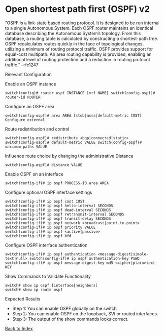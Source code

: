 # Open shortest path first (OSPF) v2 

“OSPF is a link-state based routing protocol. It is designed to be run internal to a single Autonomous System. Each OSPF router maintains an identical database describing the Autonomous System’s topology. From this database, a routing table is calculated by constructing a shortest-path tree. OSPF recalculates routes quickly in the face of topological changes, utilizing a minimum of routing protocol traffic. OSPF provides support for equal-cost multipath. An area routing capability is provided, enabling an additional level of routing protection and a reduction in routing protocol traffic.” –rfc1247 

Relevant Configuration 

Enable an OSPF instance 

```
switch(config)# router ospf INSTANCE [vrf NAME] switch(config-ospf)# router-id ROUTER
```

Configure an OSPF area

```
switch(config-ospf)# area AREA [stub|nssa|default-metric COST] Configure external 
```

Route redistribution and control 

```
switch(config-ospf)# redistribute <bgp|connected|static> 
switch(config-ospf)# default-metric VALUE switch(config-ospf)# maximum-paths VALUE
```

Influence route choice by changing the administrative Distance 

```
switch(config-ospf)# distance VALUE 
```

Enable OSPF on an interface 

```
switch(config-if)# ip ospf PROCESS-ID area AREA
```

Configure optional OSPF interface settings 

```
switch(config-if)# ip ospf cost COST
switch(config-if)# ip ospf hello-interval SECONDS
switch(config-if)# ip ospf dead-interval SECONDS
switch(config-if)# ip ospf retransmit-interval SECONDS
switch(config-if)# ip ospf transit-delay SECONDS
switch(config-if)# ip ospf network <broadcast|point-to-point> 
switch(config-if)# ip ospf priority VALUE
switch(config-if)# ip ospf <active|passive>
switch(config-if)# ip ospf bfd
```

Configure OSPF interface authentication

```
switch(config-if)# ip ospf authentication <message-digest|simple-text|null> switch(config-if)# ip ospf authentication-key PSWD
switch(config-if)# ip ospf message-digest-key md5 <cipher|plain>text KEY 
```

Show Commands to Validate Functionality 

```
switch# show ip ospf [interface|neighbors]
switch# show ip route ospf
```

Expected Results 

* Step 1: You can enable OSPF globally on the switch
* Step 2: You can enable OSPF on the loopback, SVI or routed interfaces.
* Step 3: The output of the show commands looks correct.


[Back to Index](#index)


